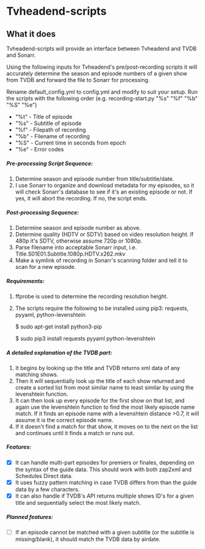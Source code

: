 # Tvheadend-scripts

What it does
----------

Tvheadend-scripts will provide an interface between Tvheadend and TVDB and Sonarr.

Using the following inputs for Tvheadend's pre/post-recording scripts it will accurately determine the season and episode numbers of a given show from TVDB and forward the file to Sonarr for processing.

Rename default_config.yml to config.yml and modify to suit your setup.
Run the scripts with the following order (e.g. recording-start.py  "%s" "%f" "%b" "%S" "%e")

* "%t" - Title of episode
* "%s" - Subtitle of episode
* "%f" - Filepath of recording
* "%b" - Filename of recording
* "%S" - Current time in seconds from epoch
* "%e" - Error codes

##### Pre-processing Script Sequence:

1. Determine season and episode number from title/subtitle/date.
2. I use Sonarr to organize and download metadata for my episodes, so it will check Sonarr's database to see if it's an existing episode or not. If yes, it will abort the recording. If no, the script ends.

##### Post-processing Sequence:

1. Determine season and episode number as above.
2. Determine quality (HDTV or SDTV) based on video resolution height. If 480p it's SDTV, otherwise assume 720p or 1080p.
3. Parse filename into acceptable Sonarr input, i.e. Title.S01E01.Subtitle.1080p.HDTV.x262.mkv
4. Make a symlink of recording in Sonarr's scanning folder and tell it to scan for a new episode.

##### Requirements:

1. ffprobe is used to determine the recording resolution height.
2. The scripts require the following to be installed using pip3: requests, pyyaml, python-levenshtein

    $ sudo apt-get install python3-pip

    $ sudo pip3 install requests pyyaml python-levenshtein

##### A detailed explanation of the TVDB part:

1. It begins by looking up the title and TVDB returns xml data of any matching shows. 
2. Then it will sequentially look up the title of each show returned and create a sorted list from most similar name to least similar by using the levenshtein function. 
3. It can then look up every episode for the first show on that list, and again use the levenshtein function to find the most likely episode name match. If it finds an episode name with a levenshtein distance >0.7, it will assume it is the correct episode name.
4. If it doesn't find a match for that show, it moves on to the next on the list and continues until it finds a match or runs out.

##### Features:

- [x] It can handle multi-part episodes for premiers or finales, depending on the syntax of the guide data. This should work with both zap2xml and Schedules Direct data.
- [x] It uses fuzzy pattern matching in case TVDB differs from than the guide data by a few characters. 
- [x] It can also handle if TVDB's API returns multiple shows ID's for a given title and sequentially select the most likely match.

##### Planned features:

- [ ] If an episode cannot be matched with a given subtitle (or the subtitle is missing/blank), it should match the TVDB data by airdate.
